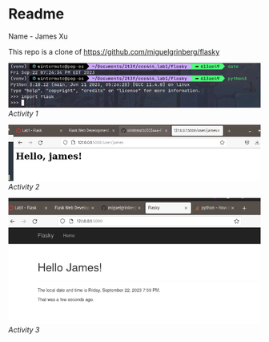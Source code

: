 # Readme
Name - James Xu

This repo is a clone of https://github.com/miguelgrinberg/flasky

![](sc_activity1.png)
*Activity 1*

![](sc_activity2.png)
*Activity 2*

![](sc_activity3.png)
*Activity 3*